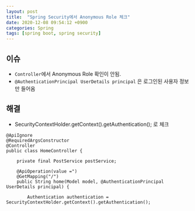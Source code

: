 ```yaml
---
layout: post
title:  "Spring Security에서 Anonymous Role 체크"
date: 2020-12-08 09:54:12 +0900
categories: Spring
tags: [spring boot, spring security]
---
```


## 이슈
* `Controller`에서 Anonymous Role 확인이 안됨.
* `@AuthenticationPrincipal UserDetails principal` 은 로그인된 사용자 정보만 들어옴


## 해결
*  SecurityContextHolder.getContext().getAuthentication(); 로 체크
```
@ApiIgnore
@RequiredArgsConstructor
@Controller
public class HomeController {

    private final PostService postService;

    @ApiOperation(value =")
    @GetMapping("/")
    public String home(Model model, @AuthenticationPrincipal UserDetails principal) {

        Authentication authentication = SecurityContextHolder.getContext().getAuthentication();
```